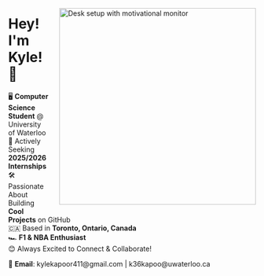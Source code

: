 <p align="left">
  <img 
    src="https://images.unsplash.com/photo-1503437313881-503a91226402?q=80&w=2832&auto=format&fit=crop&ixlib=rb-4.0.3&ixid=M3wxMjA3fDB8MHxwaG90by1wYWdlfHx8fGVufDB8fHx8fA%3D%3D" 
    width="400" 
    alt="Desk setup with motivational monitor" 
    align="right" 
    style="margin: 10px 0 10px 20px;" 
  />

  <h1>Hey! I'm Kyle! 👋</h1>

  <p>
    🖥️ <b>Computer Science Student</b> @ University of Waterloo<br>
    🚀 Actively Seeking <b>2025/2026 Internships</b><br>
    🛠️ Passionate About Building <b>Cool Projects</b> on 
    <a href="https://github.com/kylekapoor?tab=repositories" style="text-decoration: none; color: inherit;">GitHub</a><br>
    🇨🇦 Based in <b>Toronto, Ontario, Canada</b><br>
    🏎️ <b>F1 & NBA Enthusiast</b><br>
    😊 Always Excited to Connect & Collaborate!<br>
  </p>

  <p>
    📧 <b>Email</b>: 
    <a href="mailto:kylekapoor411@gmail.com" style="text-decoration: none; color: inherit;">kylekapoor411@gmail.com</a> | 
    <a href="mailto:k36kapoo@uwaterloo.ca" style="text-decoration: none; color: inherit;">k36kapoo@uwaterloo.ca</a>
  </p>
</p>
